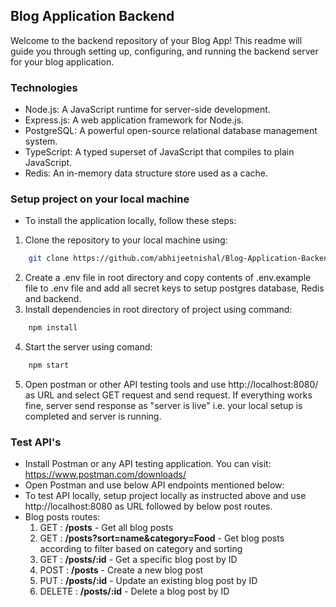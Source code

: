 ## Blog Application Backend
Welcome to the backend repository of your Blog App! This readme will guide you through setting up, configuring, and running the backend server for your blog application. 

### Technologies
- Node.js: A JavaScript runtime for server-side development.
- Express.js: A web application framework for Node.js.
- PostgreSQL: A powerful open-source relational database management system.
- TypeScript: A typed superset of JavaScript that compiles to plain JavaScript.
- Redis: An in-memory data structure store used as a cache.

### Setup project on your local machine
- To install the application locally, follow these steps:

1. Clone the repository to your local machine using:
```bash
    git clone https://github.com/abhijeetnishal/Blog-Application-Backend.git
```

2. Create a .env file in root directory and copy contents of .env.example file to .env file and add all secret keys to setup postgres database, Redis and backend.
3. Install dependencies in root directory of project using command:
```bash
    npm install
```

4. Start the server using comand:
```bash
    npm start
```

5. Open postman or other API testing tools and use http://localhost:8080/ as URL and select GET request and send request. If everything works fine, server send response as "server is live" i.e. your local setup is completed and server is running.

### Test API's
- Install Postman or any API testing application. You can visit: https://www.postman.com/downloads/
- Open Postman and use below API endpoints mentioned below:
- To test API locally, setup project locally as instructed above and use http://localhost:8080 as URL followed by below post routes.
- Blog posts routes: <br/>
  1. GET : **/posts** - Get all blog posts
  2. GET : **/posts?sort=name&category=Food** - Get blog posts according to filter based on category and sorting
  3. GET : **/posts/:id** - Get a specific blog post by ID
  4. POST : **/posts** - Create a new blog post
  5. PUT : **/posts/:id** - Update an existing blog post by ID
  6. DELETE : **/posts/:id** - Delete a blog post by ID
